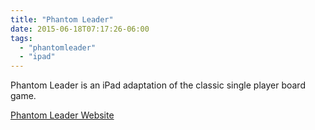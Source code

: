 ```yaml
---
title: "Phantom Leader" 
date: 2015-06-18T07:17:26-06:00
tags: 
  - "phantomleader"
  - "ipad"
---
```


Phantom Leader is an iPad adaptation of the classic single player board game. 

<a class="btn btn-default" href="http://phantomleaderapp.com/" role="button">Phantom Leader Website</a>

<!--more-->
